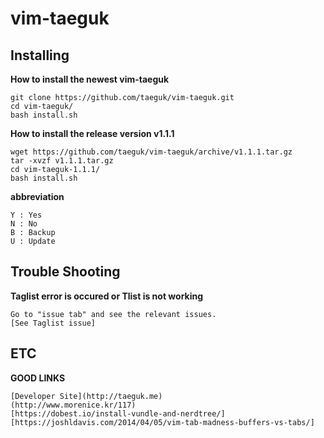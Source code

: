 vim-taeguk
=============

Installing
----------

__How to install the newest vim-taeguk__

	git clone https://github.com/taeguk/vim-taeguk.git
	cd vim-taeguk/
	bash install.sh
	
__How to install the release version v1.1.1__

	wget https://github.com/taeguk/vim-taeguk/archive/v1.1.1.tar.gz
	tar -xvzf v1.1.1.tar.gz
	cd vim-taeguk-1.1.1/
	bash install.sh
	
__abbreviation__
	
	Y : Yes
	N : No
	B : Backup
	U : Update


Trouble Shooting
----------------

__Taglist error is occured or Tlist is not working__

	Go to "issue tab" and see the relevant issues.
	[See Taglist issue]

	
ETC
---

__GOOD LINKS__

	[Developer Site](http://taeguk.me)
	(http://www.morenice.kr/117)
	[https://dobest.io/install-vundle-and-nerdtree/]
	[https://joshldavis.com/2014/04/05/vim-tab-madness-buffers-vs-tabs/]

[See Taglist issue]:https://github.com/taeguk/vim-taeguk/issues/1
